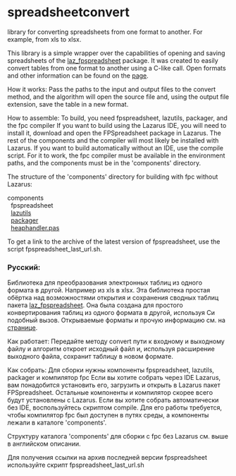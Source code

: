 # spreadsheetconvert
library for converting spreadsheets from one format to another. For example, from xls to xlsx.

This library is a simple wrapper over the capabilities of opening and saving spreadsheets of the [laz_fpspreadsheet](https://sourceforge.net/projects/lazarus-ccr/files/FPSpreadsheet/) package. It was created to easily convert tables from one format to another using a C-like call.
Open formats and other information can be found on the [page](https://wiki.lazarus.freepascal.org/FPSpreadsheet#Workbook).

How it works:
Pass the paths to the input and output files to the convert method, and the algorithm will open the source file and, using the output file extension, save the table in a new format.

How to assemble:
To build, you need fpspreadsheet, lazutils, packager, and the fpc compiler
  If you want to build using the Lazarus IDE, you will need to install it, download and open the FPSpreadsheet package in Lazarus. The rest of the components and the compiler will most likely be installed with Lazarus.
 If you want to build automatically without an IDE, use the compile script. For it to work, the fpc compiler must be available in the environment paths, and the components must be in the 'components' directory.

The structure of the 'components' directory for building with fpc without Lazarus:

components<br />
&nbsp;&nbsp;fpspreadsheet<br />
&nbsp;&nbsp;[lazutils](https://gitlab.com/freepascal.org/lazarus/lazarus/-/archive/main/lazarus-main.zip?path=components/lazutils)<br />
&nbsp;&nbsp;[packager](https://gitlab.com/freepascal.org/lazarus/lazarus/-/archive/main/lazarus-main.zip?path=packager)<br />
&nbsp;&nbsp;[heaphandler.pas](https://raw.githubusercontent.com/ozon85/components/refs/heads/main/heaphandler.pas)<br />

To get a link to the archive of the latest version of fpspreadsheet, use the script fpspreadsheet_last_url.sh.

### Русский:
Библиотека для преобразования электронных таблиц из одного формата в другой. Например из xls в xlsx.
Эта библиотека простая обёртка над возможностями открытия и сохранения сводных таблиц пакета [laz_fpspreadsheet](https://sourceforge.net/projects/lazarus-ccr/files/FPSpreadsheet/). Она была создана для простого конвертирования таблиц из одного формата в другой, используя Си подобный вызов.
Открываемые форматы и прочую информацию см. на [странице](https://wiki.lazarus.freepascal.org/FPSpreadsheet#Workbook).

Как работает:
Передайте методу convert пути к входному и выходному файлу и алгоритм откроет исходный файл и, используя расширение выходного файла, сохранит таблицу в новом формате.

Как собрать:
Для сборки нужны компоненты fpspreadsheet, lazutils, packager и компилятор fpc
  Если вы хотите собрать через IDE Lazarus, вам понадобится установить его, загрузить и открыть в Lazarus пакет FPSpreadsheet. Остальные компоненты и компилятор скорее всего будут установлены с Lazarus.
 Если вы хотите собрать автоматически без IDE, воспользуйтесь скриптом compile. Для его работы требуется, чтобы компилятор fpc был доступен в путях среды, а компоненты лежали в каталоге 'components'.

Структуру каталога 'components' для сборки с fpc без Lazarus см. выше в английском описании.

Для получения ссылки на архив последней версии fpspreadsheet используйте скрипт fpspreadsheet_last_url.sh
